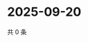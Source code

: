 # 2025-09-20

共 0 条

<!-- BEGIN ZHIHUVIDEO -->
<!-- 最后更新时间 Sat Sep 20 2025 00:12:57 GMT+0800 (China Standard Time) -->

<!-- END ZHIHUVIDEO -->
